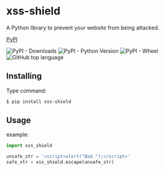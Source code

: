 # xss-shield
A Python library to prevent your website from being attacked.

[PyPI](https://pypi.org/project/xss-shield/)

![PyPI - Downloads](https://img.shields.io/pypi/dd/xss-shield)
![PyPI - Python Version](https://img.shields.io/pypi/pyversions/xss-shield)
![PyPI - Wheel](https://img.shields.io/pypi/wheel/xss-shield)
![GitHub top language](https://img.shields.io/github/languages/top/GordonZhang2024/xss-shield)

## Installing
Type command:
```bash
$ pip install xss-shield
```

## Usage
example:
```python
import xss_shield

unsafe_str = '<script>alert("Bad.");</script>'
safe_str = xss_shield.escape(unsafe_str)
```
